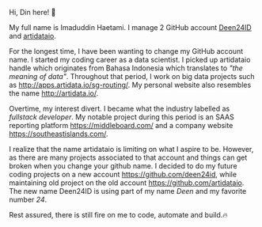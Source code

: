 Hi, Din here! :wave: 

My full name is Imaduddin Haetami.
I manage 2 GitHub account [Deen24ID](https://github.com/deen24id) and [artidataio](https://github.com/artidataio).

For the longest time, I have been wanting to change my GitHub account name. 
I started my coding career as a data scientist.
I picked up artidataio handle which originates from Bahasa Indonesia which translates to *"the meaning of data"*.
Throughout that period, I work on big data projects such as http://apps.artidata.io/sg-routing/. 
My personal website also resembles the name http://artidata.io/.

Overtime, my interest divert.
I became what the industry labelled as *fullstack developer*.
My notable project during this period is an SAAS reporting platform https://middleboard.com/ and a company website https://southeastislands.com/.

I realize that the name artidataio is limiting on what I aspire to be.
However, as there are many projects associated to that account and things can get broken when you change your github name.
I decided to do my future coding projects on a new account https://github.com/deen24id, while maintaining old project on the old account https://github.com/artidataio.
The new name Deen24ID is using part of my name *Deen* and my favorite number *24*.

Rest assured, there is still fire on me to code, automate and build.🔥

